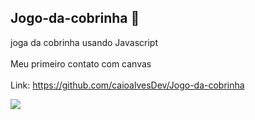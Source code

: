 ## Jogo-da-cobrinha 🐍
joga da cobrinha usando Javascript
<br><br>
Meu primeiro contato com canvas
<br><br>
Link: https://github.com/caioalvesDev/Jogo-da-cobrinha
<p>
  <img src="src/to_readme/ezgif.com-gif-maker.gif">
</p>
